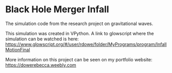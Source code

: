 # Black Hole Merger Infall
The simulation code from the research project on gravitational waves.

This simulation was created in VPython. A link to glowscript where the simulation can be watched is here: 
  https://www.glowscript.org/#/user/rdowe/folder/MyPrograms/program/InfallMotionFinal
  
More information on this project can be seen on my portfolio website:
  https://dowerebecca.weebly.com
